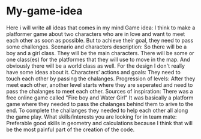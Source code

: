 # My-game-idea
Here i will write all ideas that comes in my mind
Game idea: I think to make a platformer game about two characters who are in love and want to meet each other as soon as possible. But to achieve their goal, they need to pass some challenges. 
Scenario and characters description: So there will be a boy and a girl class. They will be the main characters. There will be some or one class(es) for the platformes that they will use to move in the map. And obviously there will be a world class as well. For the design I don't really have some ideas about it.
Characters’ actions and goals: They need to touch each other by passing the chalanges.
Progression of levels: After they meet each other, another level starts where they are seperated and need to pass the chalanges to meet each other.
Sources of inspiration: There was a free online game called "Fire boy and Water Girl" It was basically a platform game where they needed to pass the chalanges behind them to arive to the end. To complete the challanges they needed to help each other all along the game play.
What skills/interests you are looking for in team mate: Preferable good skills in geometry and calculations because I think that will be the most painful part of the creation of the code.
